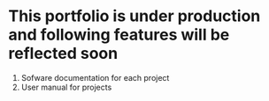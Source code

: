 # This portfolio is under production and following features will be reflected soon

1. Sofware documentation for each project
2. User manual for projects
